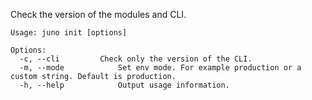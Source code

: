 Check the version of the modules and CLI.

```
Usage: juno init [options]

Options:
  -c, --cli         Check only the version of the CLI.
  -m, --mode            Set env mode. For example production or a custom string. Default is production.
  -h, --help            Output usage information.
```
